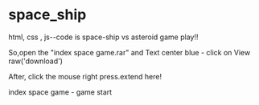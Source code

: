 # space_ship

html, css , js--code is space-ship vs asteroid game play!!

So,open the "index space game.rar" and Text center blue  - click on View raw('download')

After, click the mouse right press.extend here!

index space game - game start

